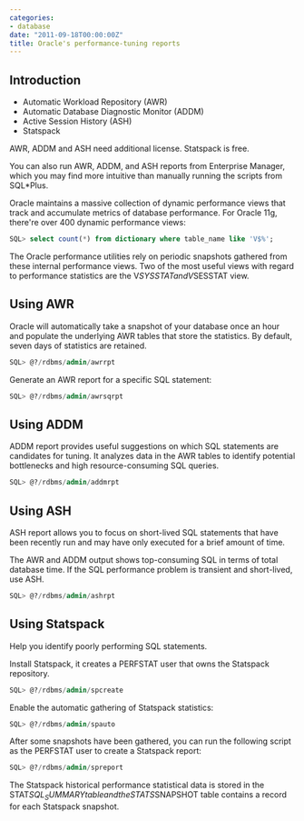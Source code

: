 ```yaml
---
categories:
- database
date: "2011-09-18T00:00:00Z"
title: Oracle's performance-tuning reports
---
```


## Introduction

* Automatic Workload Repository (AWR)
* Automatic Database Diagnostic Monitor (ADDM)
* Active Session History (ASH)
* Statspack

AWR, ADDM and ASH need additional license.  Statspack is free.

You can also run AWR, ADDM, and ASH reports from Enterprise Manager,
which you may find more intuitive than manually running the scripts
from SQL*Plus.

Oracle maintains a massive collection of dynamic performance views
that track and accumulate metrics of database performance.  For Oracle
11g, there're over 400 dynamic performance views:

```sql
SQL> select count(*) from dictionary where table_name like 'V$%';
```

The Oracle performance utilities rely on periodic snapshots gathered
from these internal performance views.  Two of the most useful views
with regard to performance statistics are the V$SYSSTAT and V$SESSTAT
view.

## Using AWR

Oracle will automatically take a snapshot of your database once an
hour and populate the underlying AWR tables that store the statistics.
By default, seven days of statistics are retained.

```sql
SQL> @?/rdbms/admin/awrrpt
```

Generate an AWR report for a specific SQL statement:

```sql
SQL> @?/rdbms/admin/awrsqrpt
```

## Using ADDM

ADDM report provides useful suggestions on which SQL statements are
candidates for tuning.  It analyzes data in the AWR tables to identify
potential bottlenecks and high resource-consuming SQL queries.

```sql
SQL> @?/rdbms/admin/addmrpt
```

## Using ASH

ASH report allows you to focus on short-lived SQL statements that have
been recently run and may have only executed for a brief amount of
time.

The AWR and ADDM output shows top-consuming SQL in terms of total
database time.  If the SQL performance problem is transient and
short-lived, use ASH.

```sql
SQL> @?/rdbms/admin/ashrpt
```

## Using Statspack

Help you identify poorly performing SQL statements.

Install Statspack, it creates a PERFSTAT user that owns the Statspack
repository.

```sql
SQL> @?/rdbms/admin/spcreate
```

Enable the automatic gathering of Statspack statistics:

```sql
SQL> @?/rdbms/admin/spauto
```

After some snapshots have been gathered, you can run the following
script as the PERFSTAT user to create a Statspack report:

```sql
SQL> @?/rdbms/admin/spreport
```

The Statspack historical performance statistical data is stored in the
STAT$SQL_SUMMARY table and the STATS$SNAPSHOT table contains a record
for each Statspack snapshot.
